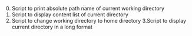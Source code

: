 0. Script to print absolute path name of current working directory
1. Script to display content list of current directory
2. Script to change working directory to home directory
3.Script to display current directory in a long format 
